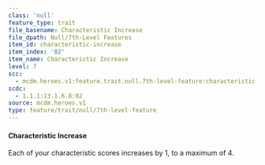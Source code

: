 ```yaml
---
class: 'null'
feature_type: trait
file_basename: Characteristic Increase
file_dpath: Null/7th-Level Features
item_id: characteristic-increase
item_index: '02'
item_name: Characteristic Increase
level: 7
scc:
  - mcdm.heroes.v1:feature.trait.null.7th-level-feature:characteristic-increase
scdc:
  - 1.1.1:13.1.6.8:02
source: mcdm.heroes.v1
type: feature/trait/null/7th-level-feature
---
```


#### Characteristic Increase

Each of your characteristic scores increases by 1, to a maximum of 4.
